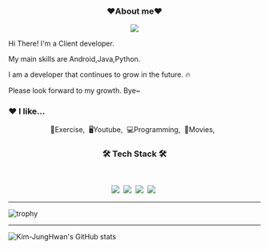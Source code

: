 <h3 align="center"><b>❤️About me❤️</b></h3>
<p align="center"><a href="https://junghwan-hawaii.tistory.com//" target="_blank"><img src="https://img.shields.io/badge/BLOG-EA4AAA?style=flat&logo=GitHub Sponsors&logoColor=white"/></a></p>
<p>Hi There! I'm a Client developer.</p>
<p> My main skills are Android,Java,Python.</p>
<p>I am a developer that continues to grow in the future. 🔥</p>
<p>Please look forward to my growth. Bye~</p>


<h3>❤️ I like...</h3>
<p align="center">💪Exercise,&nbsp;&nbsp;🖥Youtube,&nbsp;&nbsp;💻Programming,&nbsp;&nbsp;🎥Movies,&nbsp;&nbsp;</p>

<h3 align="center"><b>🛠 Tech Stack 🛠</b></h3>
</br>
<p align="center">
<img src="https://img.shields.io/badge/Android-green?style=flat-square&logo=Android&logoColor=white"/></a>&nbsp 
<img src="https://img.shields.io/badge/Python-blue?style=flat-square&logo=Python&logoColor=white"/></a>&nbsp 
<img src="https://img.shields.io/badge/C-AFEEEE?style=flat-square&logo=C&logoColor=white"/></a>&nbsp 
<img src="https://img.shields.io/badge/JAVA-F48E00?style=flat-square&logo=JAVA&logoColor=white"/></a>&nbsp 

<hr></a>

![trophy](https://github-profile-trophy.vercel.app/?username=Kim-JungHwan)

<hr></a>

![Kim-JungHwan's GitHub stats](https://github-readme-stats.vercel.app/api?username=Kim-JungHwan&show_icons=true&theme=merko)
